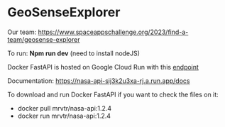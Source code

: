 # GeoSenseExplorer

Our team: https://www.spaceappschallenge.org/2023/find-a-team/geosense-explorer

To run: **Npm run dev** (need to install nodeJS)

Docker FastAPI is hosted on Google Cloud Run with this [endpoint](https://nasa-api-sij3k2u3xa-rj.a.run.app)

Documentation: https://nasa-api-sij3k2u3xa-rj.a.run.app/docs

To download and run Docker FastAPI if you want to check the files on it:
- docker pull mrvtr/nasa-api:1.2.4
- docker run mrvtr/nasa-api:1.2.4
